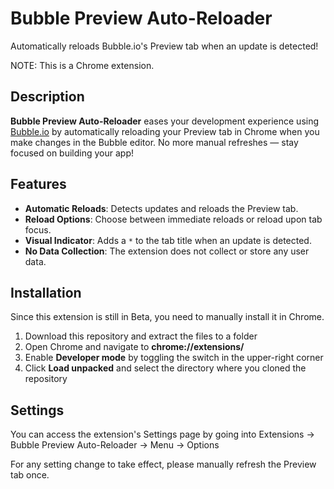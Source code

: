 # Bubble Preview Auto-Reloader

Automatically reloads Bubble.io's Preview tab when an update is detected!

NOTE: This is a Chrome extension.

## Description

**Bubble Preview Auto-Reloader** eases your development experience using [Bubble.io](https://bubble.io) by automatically reloading your Preview tab in Chrome when you make changes in the Bubble editor. No more manual refreshes — stay focused on building your app!

## Features

- **Automatic Reloads**: Detects updates and reloads the Preview tab.
- **Reload Options**: Choose between immediate reloads or reload upon tab focus.
- **Visual Indicator**: Adds a `*` to the tab title when an update is detected.
- **No Data Collection**: The extension does not collect or store any user data.

## Installation

Since this extension is still in Beta, you need to manually install it in Chrome.

1. Download this repository and extract the files to a folder
2. Open Chrome and navigate to **chrome://extensions/**
3. Enable **Developer mode** by toggling the switch in the upper-right corner
4. Click **Load unpacked** and select the directory where you cloned the repository

## Settings

You can access the extension's Settings page by going into Extensions -> Bubble Preview Auto-Reloader -> Menu -> Options

For any setting change to take effect, please manually refresh the Preview tab once.